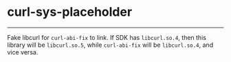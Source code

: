 # curl-sys-placeholder

---

Fake libcurl for `curl-abi-fix` to link. If SDK has `libcurl.so.4`, then this library will be `libcurl.so.5`,
while `curl-abi-fix` will be `libcurl.so.4`, and vice versa.